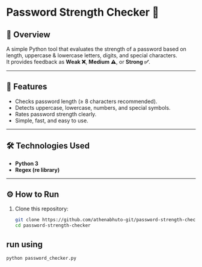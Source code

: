 # Password Strength Checker 🔐

## 📌 Overview
A simple Python tool that evaluates the strength of a password based on length, uppercase & lowercase letters, digits, and special characters.  
It provides feedback as **Weak ❌**, **Medium ⚠️**, or **Strong ✅**.

---

## 🚀 Features
- Checks password length (≥ 8 characters recommended).  
- Detects uppercase, lowercase, numbers, and special symbols.  
- Rates password strength clearly.  
- Simple, fast, and easy to use.  

---

## 🛠️ Technologies Used
- **Python 3**  
- **Regex (re library)**  

---

## ⚙️ How to Run
1. Clone this repository:  
   ```bash
   git clone https://github.com/athenabhuto-git/password-strength-checker.git
   cd password-strength-checker

## run using
```bash
python password_checker.py










